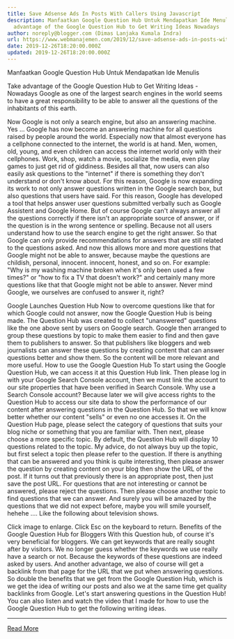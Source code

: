 ```yaml
---
title: Save Adsense Ads In Posts With Callers Using Javascript
description: Manfaatkan Google Question Hub Untuk Mendapatkan Ide Menulis Take
  advantage of the Google Question Hub to Get Writing Ideas Nowadays
author: noreply@blogger.com (Dimas Lanjaka Kumala Indra)
url: https://www.webmanajemen.com/2019/12/save-adsense-ads-in-posts-with-callers.html
date: 2019-12-26T18:20:00.000Z
updated: 2019-12-26T18:20:00.000Z
---
```


Manfaatkan Google Question Hub Untuk Mendapatkan Ide Menulis



  Take advantage of the Google Question Hub to Get Writing Ideas - Nowadays Google as one of the largest search engines in the world seems to have a great responsibility to be able to answer all the questions of the inhabitants of this earth. 

  Now Google is not only a search engine, but also an answering machine.  Yes ... Google has now become an answering machine for all questions raised by people around the world. 
  Especially now that almost everyone has a cellphone connected to the internet, the world is at hand. 
  Men, women, old, young, and even children can access the internet world only with their cellphones. 
  Work, shop, watch a movie, socialize the media, even play games to just get rid of giddiness. 
  Besides all that, now users can also easily ask questions to the "internet" if there is something they don't understand or don't know about. 
  For this reason, Google is now expanding its work to not only answer questions written in the Google search box, but also questions that users have said. 
  For this reason, Google has developed a tool that helps answer user questions submitted verbally such as Google Assistent and Google Home. 
  But of course Google can't always answer all the questions correctly if there isn't an appropriate source of answer, or if the question is in the wrong sentence or spelling. 
  Because not all users understand how to use the search engine to get the right answer. 
  So that Google can only provide recommendations for answers that are still related to the questions asked. 
  And now this allows more and more questions that Google might not be able to answer, because maybe the questions are childish, personal, innocent.  innocent, honest, and so on. 
  For example: "Why is my washing machine broken when it's only been used a few times?"  or "how to fix a TV that doesn't work?"  and certainly many more questions like that that Google might not be able to answer. 
  Never mind Google, we ourselves are confused to answer it, right? 

Google Launches Question Hub
  Now to overcome questions like that for which Google could not answer, now the Google Question Hub is being made. 
  The Question Hub was created to collect "unanswered" questions like the one above sent by users on Google search. 
  Google then arranged to group these questions by topic to make them easier to find and then gave them to publishers to answer. 
  So that publishers like bloggers and web journalists can answer these questions by creating content that can answer questions better and show them.  So the content will be more relevant and more useful. 
How to use the Google Question Hub
  To start using the Google Question Hub, we can access it at this Question Hub link. 
  Then please log in with your Google Search Console account, then we must link the account to our site properties that have been verified in Search Console. 
  Why use a Search Console account? 
  Because later we will give access rights to the Question Hub to access our site data to show the performance of our content after answering questions in the Question Hub.  So that we will know better whether our content "sells" or even no one accesses it. 
  On the Question Hub page, please select the category of questions that suits your blog niche or something that you are familiar with.  Then next, please choose a more specific topic. 
  By default, the Question Hub will display 10 questions related to the topic. 
  My advice, do not always buy up the topic, but first select a topic then please refer to the question.  If there is anything that can be answered and you think is quite interesting, then please answer the question by creating content on your blog then show the URL of the post.  If it turns out that previously there is an appropriate post, then just save the post URL. 
  For questions that are not interesting or cannot be answered, please reject the questions. 
  Then please choose another topic to find questions that we can answer. 
  And surely you will be amazed by the questions that we did not expect before, maybe you will smile yourself, hehehe .... 
  Like the following about television shows. 

  Click image to enlarge.  Click Esc on the keyboard to return. 
Benefits of the Google Question Hub for Bloggers
  With this Question hub, of course it's very beneficial for bloggers.  We can get keywords that are really sought after by visitors. 
  We no longer guess whether the keywords we use really have a search or not. 
  Because the keywords of these questions are indeed asked by users. 
  And another advantage, we also of course will get a backlink from that page for the URL that we put when answering questions. 
  So double the benefits that we get from the Google Question Hub, which is we get the idea of ​​writing our posts and also we at the same time get quality backlinks from Google. 
  Let's start answering questions in the Question Hub! 
  You can also listen and watch the video that I made for how to use the Google Question Hub to get the following writing ideas.<hr/> <a href="https://www.webmanajemen.com/2019/12/save-adsense-ads-in-posts-with-callers.html" rel="follow" class="button" id="read-more">Read More</a>